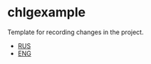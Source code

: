 # chlgexample

Template for recording changes in the project.

- [RUS](https://github.com/imtoopunkforyou/chlgexample/blob/main/CHANGELOG.md)
- [ENG](link)
